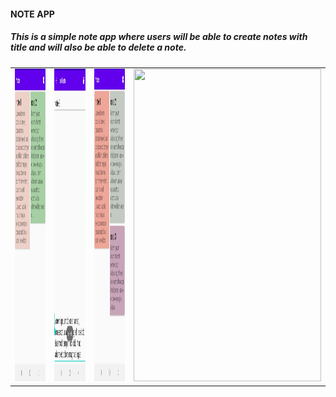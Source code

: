 #### NOTE APP
##### This is a simple note app where users will be able to create notes with title and will also be able to delete a note. 
<table> 
<tr>
<td><img src="../imgs/noteApp1.jpg" width=300 height=500></td>
<td><img src="../imgs/noteApp2.jpg" width=300 height=500></td>
<td><img src="../imgs/noteApp3.jpg" width=300 height=500></td>
<td><img src="../imgs/noteApp4jpg" width=300 height=500></td>
</tr>
</table>

